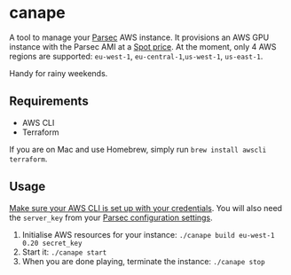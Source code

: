 # canape
A tool to manage your [Parsec](https://parsec.tv) AWS instance. It provisions an AWS GPU instance with the Parsec AMI at a [Spot price](https://aws.amazon.com/ec2/spot/pricing/). At the moment, only 4 AWS regions are supported: `eu-west-1`, `eu-central-1`,`us-west-1`, `us-east-1`.

Handy for rainy weekends.

## Requirements

- AWS CLI
- Terraform

If you are on Mac and use Homebrew, simply run `brew install awscli terraform`.

## Usage

[Make sure your AWS CLI is set up with your credentials](http://docs.aws.amazon.com/cli/latest/userguide/cli-chap-getting-started.html).
You will also need the `server_key` from your [Parsec configuration settings](https://parsec.tv/account).

1. Initialise AWS resources for your instance: `./canape build eu-west-1 0.20 secret_key`
2. Start it: `./canape start`
3. When you are done playing, terminate the instance: `./canape stop`
